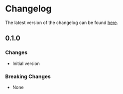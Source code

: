 # Changelog

The latest version of the changelog can be found [here](https://github.com/Azure/bicep-registry-modules/blob/main/avm/res/api-management/service/product/CHANGELOG.md).

## 0.1.0

### Changes

- Initial version

### Breaking Changes

- None
